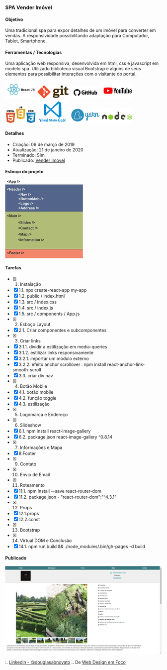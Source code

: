 ### SPA Vender Imóvel

#### Objetivo

Uma tradicional spa para expor detalhes de um imóvel para converter em vendas.
A responsividade possibilitando adaptação para Computador, Tablet, Smartphone.

#### Ferramentas / Tecnologias

Uma aplicação web responsiva, desenvolvida em html, css e javascript em modelo spa. Utilizado biblioteca visual Bootstrap e alguns de seus elementos para possibilitar interações com o visitante do portal.

![ReactJS](/images/logo-reactjs.jpg)
![Git](/images/logo-git.png)
![Github](/images/logo-github.png)
![Youtube](/images/logo-youtube.png)
![HTML/CSS/Javascript](/images/logo-html-css-js.jpeg)
![VSCode](/images/logo-VSCode.png)
![Yarn](/images/logo-yarn.png)
![Nodejs](/images/logo-nodejs.png)

#### Detalhes

- Criação: 09 de março de 2019
- Atualização: 21 de janeiro de 2020
- Terminado: Sim 
- Publicado: [Vender Imóvel](https://venderimovel.herokuapp.com/)

#### Esboço do projeto

![Layout App](/images/esboco-components.jpg)

#### Tarefas 

- [x] 1. Instalação
- [x] 1.1. npx create-react-app my-app
- [x] 1.2. public / index.html
- [x] 1.3. src / index.css
- [x] 1.4. src / index.js
- [x] 1.5. src / components / App.js
- [x] 2. Esboço Layout 
- [x] 2.1. Criar componentes e subcomponentes
- [x] 3. Criar links
- [x] 3.1.1. dividir a estilização em media-queries
- [x] 3.1.2. estilizar links responsivamente 
- [x] 3.2.1. importar um módulo externo
- [x] 3.2.2. efeito anchor scrollover : npm install react-anchor-link-smooth-scroll 
- [x] 3.3. criar div nav
- [x] 4. Botão Mobile
- [x] 4.1. botão mobile
- [x] 4.2. função toggle
- [x] 4.3. estilização
- [x] 5. Logomarca e Endereço
- [x] 6. Slideshow
- [x] 6.1. npm install react-image-gallery 
- [x] 6.2. package.json react-image-gallery ^0.8.14
- [x] 7. Informações e Mapa
- [x] 8.Footer
- [x] 9. Contato
- [x] 10. Envio de Email
- [x] 11. Roteamento
- [x] 11.1. npm install --save react-router-dom 
- [x] 11.2. package.json - "react-router-dom":"^4.3.1"
- [x] 12. Props
- [x] 12.1.props
- [x] 12.2.const
- [x] 13. Bootstrap
- [x] 14. Virtual DOM e Conclusão
- [x] 14.1. npm run build && ./node_modules/.bin/gh-pages -d build

#### Publicado 

![Vender Imóvel](/images/tela-1.jpg)<br/>

:. [Linkedin - @douglasabnovato](https://www.linkedin.com/in/douglasabnovato/)
.. De [Web Design em Foco](https://www.youtube.com/watch?v=D97xHLUzoEY&t=717s) 
